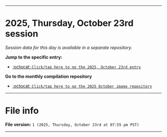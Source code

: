 
***

# 2025, Thursday, October 23rd session

_Session data for this day is available in a separate repository._

**Jump to the specific entry:**

- [:octocat: `Click/tap here to go the 2025, October 23rd entry`](https://github.com/seanpm2001/SeansLifeArchive_Images_ModernSmurfsVillage_Y2025_V10/tree/SeansLifeArchive_ModernSmurfsVillage_Y2025_V10_Main-dev/2025/10_October/23/)

**Go to the monthly compilation repository**

- [:octocat: `Click/tap here to go the 2025 October image repository`](https://github.com/seanpm2001/SeansLifeArchive_Images_ModernSmurfsVillage_Y2025_V10/)

***

# File info

**File version:** `1 (2025, Thursday, October 23rd at 07:55 pm PST)`

***
